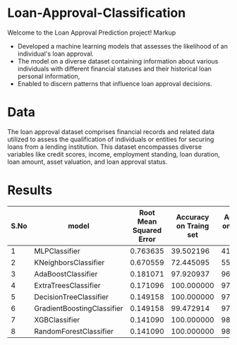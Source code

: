 # Loan-Approval-Classification
Welcome to the Loan Approval Prediction project!
Markup 
* Developed a machine learning models that assesses the likelihood of an individual's loan approval. 
* The model on a diverse dataset containing information about various individuals with different financial statuses and their historical loan personal information,
* Enabled to discern patterns that influence loan approval decisions.
# Data
The loan approval dataset comprises financial records and related data utilized to assess the qualification of individuals or entities for securing loans from a lending institution. This dataset encompasses diverse variables like credit scores, income, employment standing, loan duration, loan amount, asset valuation, and loan approval status.
# Results
S.No | model |	Root Mean Squared Error |	Accuracy on Traing set |	Accuracy on Testing set
-----|------|-------------------|------------------------------|-------------------------
1 |	MLPClassifier |	0.763635 |	39.502196 |	41.686183
2 |	KNeighborsClassifier |	0.670559 |	72.445095 |	55.035129
3 |	AdaBoostClassifier |	0.181071 |	97.920937 |	96.721311
4 |	ExtraTreesClassifier |	0.171096 |	100.000000 |	97.072600
5 |	DecisionTreeClassifier |	0.149158 |	100.000000 |	97.775176
6 |	GradientBoostingClassifier |	0.149158 |	99.472914 |	97.775176
7 |	XGBClassifier |	0.141090 |	100.000000 |	98.009368
8 |	RandomForestClassifier |	0.141090 |	100.000000 |	98.009368

